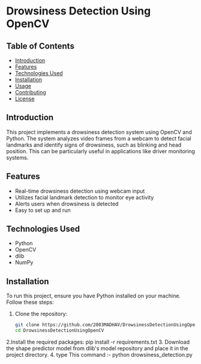 # Drowsiness Detection Using OpenCV

## Table of Contents
- [Introduction](#introduction)
- [Features](#features)
- [Technologies Used](#technologies-used)
- [Installation](#installation)
- [Usage](#usage)
- [Contributing](#contributing)
- [License](#license)

## Introduction
This project implements a drowsiness detection system using OpenCV and Python. The system analyzes video frames from a webcam to detect facial landmarks and identify signs of drowsiness, such as blinking and head position. This can be particularly useful in applications like driver monitoring systems.

## Features
- Real-time drowsiness detection using webcam input
- Utilizes facial landmark detection to monitor eye activity
- Alerts users when drowsiness is detected
- Easy to set up and run

## Technologies Used
- Python
- OpenCV
- dlib
- NumPy

## Installation
To run this project, ensure you have Python installed on your machine. Follow these steps:

1. Clone the repository:
   ```bash
   git clone https://github.com/2003MADHAV/DrowsinessDetectionUsingOpenCV.git
   cd DrowsinessDetectionUsingOpenCV

2.Install the required packages:
  pip install -r requirements.txt
3. Download the shape predictor model from dlib's model repository and place it in the project directory.
4. type This command :- python drowsiness_detection.py
